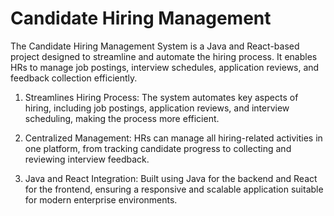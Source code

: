 # Candidate Hiring Management
The Candidate Hiring Management System is a Java and React-based project designed to streamline and automate the hiring process. It enables HRs to manage job postings, interview schedules, application reviews, and feedback collection efficiently. 

1. Streamlines Hiring Process: The system automates key aspects of hiring, including job postings, application reviews, and interview scheduling, making the process more efficient.

2. Centralized Management: HRs can manage all hiring-related activities in one platform, from tracking candidate progress to collecting and reviewing interview feedback.

3. Java and React Integration: Built using Java for the backend and React for the frontend, ensuring a responsive and scalable application suitable for modern enterprise environments.
